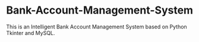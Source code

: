 # Bank-Account-Management-System
This is an Intelligent Bank Account Management System based on Python Tkinter and MySQL. 
